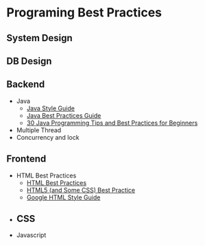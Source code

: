 # Programing Best Practices
## System Design
## DB Design
## Backend
   * Java
     -   [Java Style Guide](https://github.com/raywenderlich/java-style-guide)
     -   [Java Best Practices Guide](https://howtodoinjava.com/java-best-practices/)
     -   [30 Java Programming Tips and Best Practices for Beginners](https://www.javacodegeeks.com/2015/06/java-programming-tips-best-practices-beginners.html)
   * Multiple Thread
   * Concurrency and lock
## Frontend
   * HTML Best Practices
     - [HTML Best Practices](https://github.com/hail2u/html-best-practices)
     - [HTML5 (and Some CSS) Best Practice](https://www.codeproject.com/Tips/666578/HTML-and-Some-CSS-Best-Practice)
     - [Google HTML Style Guide](https://google.github.io/styleguide/htmlcssguide.html#HTML)
   * CSS
     -
   * Javascript
